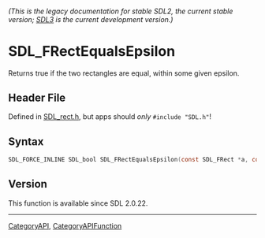 ###### (This is the legacy documentation for stable SDL2, the current stable version; [SDL3](https://wiki.libsdl.org/SDL3/) is the current development version.)
# SDL_FRectEqualsEpsilon

Returns true if the two rectangles are equal, within some given epsilon.

## Header File

Defined in [SDL_rect.h](https://github.com/libsdl-org/SDL/blob/SDL2/include/SDL_rect.h), but apps should _only_ `#include "SDL.h"`!

## Syntax

```c
SDL_FORCE_INLINE SDL_bool SDL_FRectEqualsEpsilon(const SDL_FRect *a, const SDL_FRect *b, const float epsilon);
```

## Version

This function is available since SDL 2.0.22.

----
[CategoryAPI](CategoryAPI), [CategoryAPIFunction](CategoryAPIFunction)

